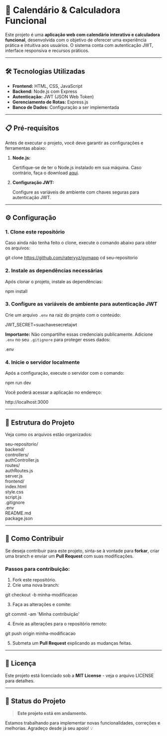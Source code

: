 # 🚀 Calendário & Calculadora Funcional  

Este projeto é uma **aplicação web com calendário interativo e calculadora funcional**, desenvolvida com o objetivo de oferecer uma experiência prática e intuitiva aos usuários. O sistema conta com autenticação JWT, interface responsiva e recursos práticos.  

---

## 🛠️ Tecnologias Utilizadas  

- **Frontend:** HTML, CSS, JavaScript  
- **Backend:** Node.js com Express  
- **Autenticação:** JWT (JSON Web Token)  
- **Gerenciamento de Rotas:** Express.js  
- **Banco de Dados:** Configuração a ser implementada  

---

## 📋 Pré-requisitos  

Antes de executar o projeto, você deve garantir as configurações e ferramentas abaixo:  

1. **Node.js:**  

   Certifique-se de ter o Node.js instalado em sua máquina. Caso contrário, faça o download [aqui](https://nodejs.org/).  

2. **Configuração JWT:**  

   Configure as variáveis de ambiente com chaves seguras para autenticação JWT.  

---

## ⚙️ Configuração  

### 1. Clone este repositório  

Caso ainda não tenha feito o clone, execute o comando abaixo para obter os arquivos:  

git clone https://github.com/rateryyz/gymapp
cd seu-repositorio  

### 2. Instale as dependências necessárias  

Após clonar o projeto, instale as dependências:  

npm install  

### 3. Configure as variáveis de ambiente para autenticação JWT  

Crie um arquivo `.env` na raiz do projeto com o conteúdo:  

JWT_SECRET=suachavesecretajwt  

**Importante:** Não compartilhe essas credenciais publicamente. Adicione `.env` no seu `.gitignore` para proteger esses dados:  

.env  

### 4. Inicie o servidor localmente  

Após a configuração, execute o servidor com o comando:  

npm run dev  

Você poderá acessar a aplicação no endereço:  

http://localhost:3000  

---

## 📂 Estrutura do Projeto  

Veja como os arquivos estão organizados:  

seu-repositorio/  
  backend/  
    controllers/  
      authController.js  
    routes/  
      authRoutes.js  
    server.js  
  frontend/  
    index.html  
    style.css  
    script.js  
.gitignore  
.env  
README.md  
package.json  

---

## 🤝 Como Contribuir  

Se deseja contribuir para este projeto, sinta-se à vontade para **forkar**, criar uma branch e enviar um **Pull Request** com suas modificações.  

### Passos para contribuição:  

1. Fork este repositório.  
2. Crie uma nova branch:  

git checkout -b minha-modificacao  

3. Faça as alterações e comite:  

git commit -am 'Minha contribuição'  

4. Envie as alterações para o repositório remoto:  

git push origin minha-modificacao  

5. Submeta um **Pull Request** explicando as mudanças feitas.  

---

## 📝 Licença  

Este projeto está licenciado sob a **MIT License** - veja o arquivo LICENSE para detalhes.  

---

## 🚧 Status do Projeto  

> **Este projeto está em andamento.**  

Estamos trabalhando para implementar novas funcionalidades, correções e melhorias. Agradeço desde já seu apoio! 💡  
